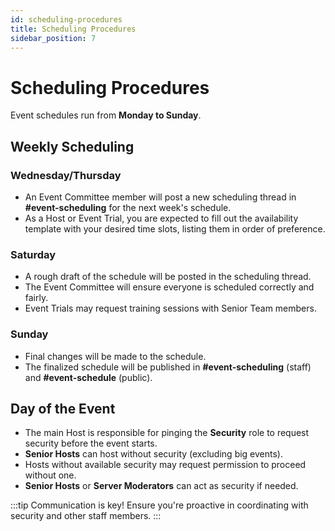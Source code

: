 ```yaml
---
id: scheduling-procedures
title: Scheduling Procedures
sidebar_position: 7
---
```


# Scheduling Procedures

Event schedules run from **Monday to Sunday**.

## Weekly Scheduling

### Wednesday/Thursday

- An Event Committee member will post a new scheduling thread in **#event-scheduling** for the next week's schedule.
- As a Host or Event Trial, you are expected to fill out the availability template with your desired time slots, listing them in order of preference.

### Saturday

- A rough draft of the schedule will be posted in the scheduling thread.
- The Event Committee will ensure everyone is scheduled correctly and fairly.
- Event Trials may request training sessions with Senior Team members.

### Sunday

- Final changes will be made to the schedule.
- The finalized schedule will be published in **#event-scheduling** (staff) and **#event-schedule** (public).

## Day of the Event

- The main Host is responsible for pinging the **Security** role to request security before the event starts.
- **Senior Hosts** can host without security (excluding big events).
- Hosts without available security may request permission to proceed without one.
- **Senior Hosts** or **Server Moderators** can act as security if needed.

:::tip
Communication is key! Ensure you're proactive in coordinating with security and other staff members.
:::
